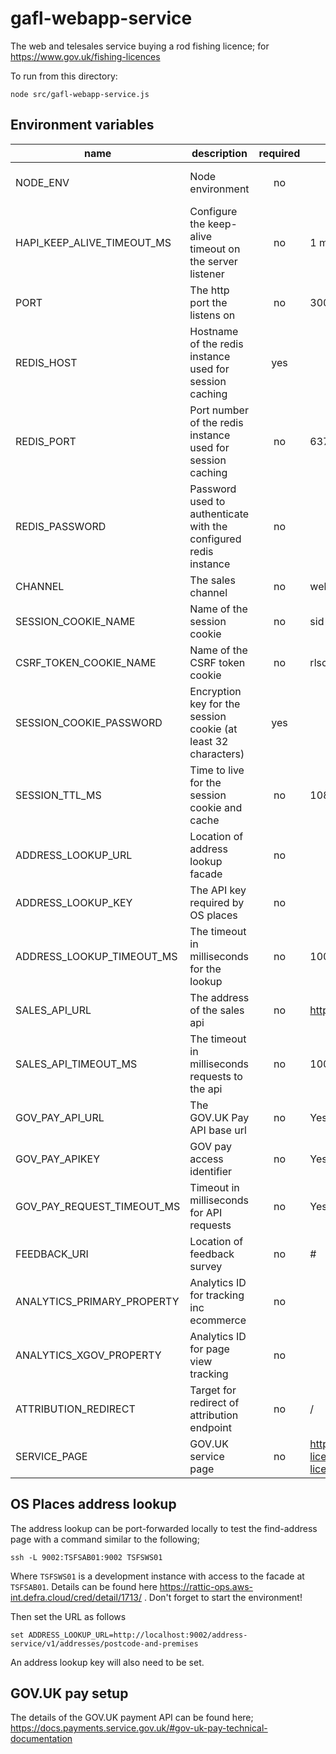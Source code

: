 # gafl-webapp-service

The web and telesales service buying a rod fishing licence; for https://www.gov.uk/fishing-licences

To run from this directory:

`node src/gafl-webapp-service.js`

## Environment variables

| name                       | description                                                      | required | default                                                   | valid                         |
| -------------------------- | ---------------------------------------------------------------- | :------: | --------------------------------------------------------- | ----------------------------- |
| NODE_ENV                   | Node environment                                                 |    no    |                                                           | development, test, production |
| HAPI_KEEP_ALIVE_TIMEOUT_MS | Configure the keep-alive timeout on the server listener          |    no    | 1 minute                                                  |                               |
| PORT                       | The http port the listens on                                     |    no    | 3000                                                      |                               |
| REDIS_HOST                 | Hostname of the redis instance used for session caching          |   yes    |                                                           |                               |
| REDIS_PORT                 | Port number of the redis instance used for session caching       |    no    | 6379                                                      |                               |
| REDIS_PASSWORD             | Password used to authenticate with the configured redis instance |    no    |                                                           |                               |
| CHANNEL                    | The sales channel                                                |    no    | websales                                                  | websales, telesales           |
| SESSION_COOKIE_NAME        | Name of the session cookie                                       |    no    | sid                                                       |                               |
| CSRF_TOKEN_COOKIE_NAME     | Name of the CSRF token cookie                                    |    no    | rlsctkn                                                   |                               |
| SESSION_COOKIE_PASSWORD    | Encryption key for the session cookie (at least 32 characters)   |   yes    |                                                           |                               |
| SESSION_TTL_MS             | Time to live for the session cookie and cache                    |    no    | 10800000                                                  |                               |
| ADDRESS_LOOKUP_URL         | Location of address lookup facade                                |    no    |                                                           |                               |
| ADDRESS_LOOKUP_KEY         | The API key required by OS places                                |    no    |                                                           |                               |
| ADDRESS_LOOKUP_TIMEOUT_MS  | The timeout in milliseconds for the lookup                       |    no    | 10000                                                     |                               |
| SALES_API_URL              | The address of the sales api                                     |    no    | http://0.0.0.0:4000                                       |                               |
| SALES_API_TIMEOUT_MS       | The timeout in milliseconds requests to the api                  |    no    | 10000                                                     |                               |
| GOV_PAY_API_URL            | The GOV.UK Pay API base url                                      |    no    | Yes                                                       |                               |
| GOV_PAY_APIKEY             | GOV pay access identifier                                        |    no    | Yes                                                       |                               |
| GOV_PAY_REQUEST_TIMEOUT_MS | Timeout in milliseconds for API requests                         |    no    | Yes                                                       |                               |
| FEEDBACK_URI               | Location of feedback survey                                      |    no    | #                                                         |                               |
| ANALYTICS_PRIMARY_PROPERTY | Analytics ID for tracking inc ecommerce                          |    no    |                                                           |                               |
| ANALYTICS_XGOV_PROPERTY    | Analytics ID for page view tracking                              |    no    |                                                           |                               |
| ATTRIBUTION_REDIRECT       | Target for redirect of attribution endpoint                      |    no    | /                                                         |                               |
| SERVICE_PAGE               | GOV.UK service page                                              |    no    | https://www.gov.uk/fishing-licences/buy-a-fishing-licence |

## OS Places address lookup

The address lookup can be port-forwarded locally to test the find-address page with a command similar to the following;

`ssh -L 9002:TSFSAB01:9002 TSFSWS01`

Where `TSFSWS01` is a development instance with access to the facade at `TSFSAB01`. Details can be found here https://rattic-ops.aws-int.defra.cloud/cred/detail/1713/ . Don't forget to start the environment!

Then set the URL as follows

`set ADDRESS_LOOKUP_URL=http://localhost:9002/address-service/v1/addresses/postcode-and-premises`

An address lookup key will also need to be set.

## GOV.UK pay setup

The details of the GOV.UK payment API can be found here; https://docs.payments.service.gov.uk/#gov-uk-pay-technical-documentation
